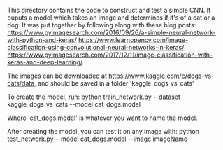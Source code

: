 This directory contains the code to construct and test a simple CNN.  It ouputs a model which takes an image and determines if it's of a cat or a dog. It was put together by following along with these blog posts:
https://www.pyimagesearch.com/2016/09/26/a-simple-neural-network-with-python-and-keras/
https://www.learnopencv.com/image-classification-using-convolutional-neural-networks-in-keras/
https://www.pyimagesearch.com/2017/12/11/image-classification-with-keras-and-deep-learning/

The images can be downloaded at https://www.kaggle.com/c/dogs-vs-cats/data, and should be saved in a folder 'kaggle_dogs_vs_cats'

To create the model, run: python train_network.py --dataset kaggle_dogs_vs_cats --model cat_dogs.model

Where 'cat_dogs.model' is whatever you want to name the model.

After creating the model, you can test it on any image with: python test_network.py --model cat_dogs.model --image imageName
